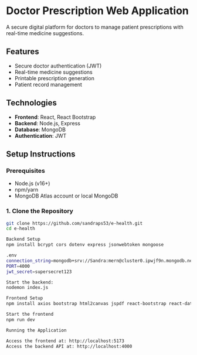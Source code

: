 # Doctor Prescription Web Application

A secure digital platform for doctors to manage patient prescriptions with real-time medicine suggestions.


## Features
- Secure doctor authentication (JWT)
- Real-time medicine suggestions
- Printable prescription generation
- Patient record management

## Technologies
- **Frontend**: React, React Bootstrap
- **Backend**: Node.js, Express
- **Database**: MongoDB
- **Authentication**: JWT

## Setup Instructions

### Prerequisites
- Node.js (v16+)
- npm/yarn
- MongoDB Atlas account or local MongoDB

### 1. Clone the Repository
```bash
git clone https://github.com/sandraps53/e-health.git
cd e-health

Backend Setup
npm install bcrypt cors dotenv express jsonwebtoken mongoose

.env
connection_string=mongodb+srv://Sandra:mern@cluster0.ipwjf9n.mongodb.net/DoctorPrescriptionWebsite?retryWrites=true&w=majority&appName=Cluster0
PORT=4000
jwt_secret=supersecret123

Start the backend:
nodemon index.js

Frontend Setup
npm install axios bootstrap html2canvas jspdf react-bootstrap react-datepicker react-router-dom react-to-print react-toastify

Start the frontend
npm run dev

Running the Application

Access the frontend at: http://localhost:5173
Access the backend API at: http://localhost:4000

